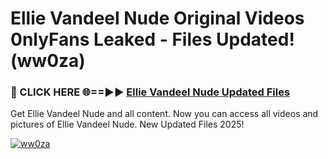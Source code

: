 # Ellie Vandeel Nude Original Videos 0nlyFans Leaked - Files Updated! (ww0za)

<h3>🔴 CLICK HERE 🌐==►► <a href="https://tinyurl.com/52m3yx9h" rel="nofollow">Ellie Vandeel Nude Updated Files</a></h3>

Get Ellie Vandeel Nude and all content. Now you can access all videos and pictures of Ellie Vandeel Nude. New Updated Files 2025!

[![ww0za](https://i.imgur.com/TnHtlc8.gif)](https://tinyurl.com/52m3yx9h)
